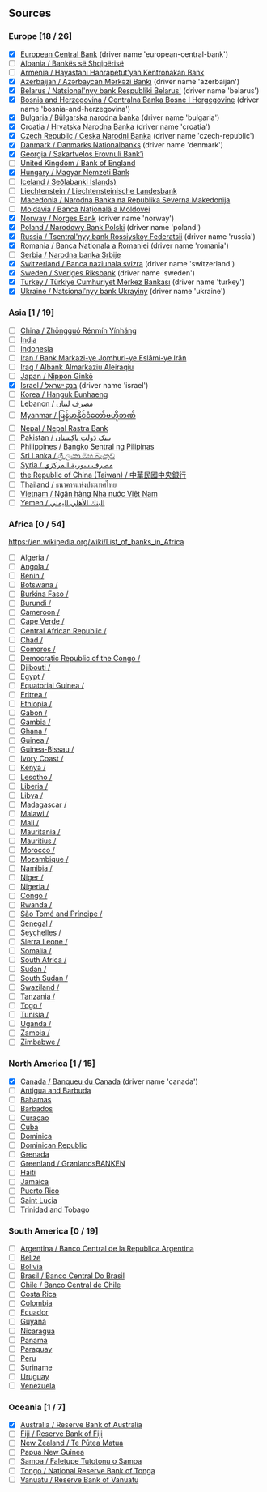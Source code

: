 ## Sources

### Europe [18 / 26]
- [x] [European Central Bank](https://ecb.europa.eu) (driver name 'european-central-bank')
- [ ] [Albania / Bankës së Shqipërisë](https://www.bankofalbania.org/home/)
- [ ] [Armenia / Hayastani Hanrapetut’yan Kentronakan Bank](https://www.cba.am/en/sitepages/default.aspx)
- [x] [Azerbaijan / Azərbaycan Mərkəzi Bankı](https://www.cbar.az) (driver name 'azerbaijan')
- [x] [Belarus / Natsional'nyy bank Respubliki Belarus'](http://www.nbrb.by/engl/) (driver name 'belarus')
- [x] [Bosnia and Herzegovina / Centralna Banka Bosne I Hergegovine](https://www.cbbh.ba/?lang=en) (driver name 'bosnia-and-herzegovina')
- [x] [Bulgaria / Bŭlgarska narodna banka](http://www.bnb.bg/?toLang=_EN) (driver name 'bulgaria')
- [x] [Croatia / Hrvatska Narodna Banka](https://www.hnb.hr/home) (driver name 'croatia')
- [x] [Czech Republic / Ceska Narodni Banka](https://www.cnb.cz/en/index.html) (driver name 'czech-republic')
- [x] [Danmark / Danmarks Nationalbanks](http://www.nationalbanken.dk/en) (driver name 'denmark')
- [x] [Georgia / Sakartvelos Erovnuli Bank’i](http://www.nbg.gov.ge)
- [ ] [United Kingdom / Bank of England](https://www.bankofengland.co.uk/)
- [x] [Hungary / Magyar Nemzeti Bank](https://www.mnb.hu/en/)
- [ ] [Iceland / Seðlabanki Íslands)](https://cb.is)
- [ ] [Liechtenstein / Liechtensteinische Landesbank](https://www.llb.li/en)
- [ ] [Macedonia / Narodna Banka na Republika Severna Makedonija](http://www.nbrm.mk/)
- [ ] [Moldavia / Banca Naţională a Moldovei](http://www.bnm.md/)
- [x] [Norway / Norges Bank](https://www.norges-bank.no/en/) (driver name 'norway')
- [x] [Poland / Narodowy Bank Polski](https://www.nbp.pl/) (driver name 'poland')
- [x] [Russia / Tsentral'nyy bank Rossiyskoy Federatsii](http://cbr.ru/) (driver name 'russia')
- [x] [Romania / Banca Nationala a Romaniei](https://www.bnro.ro/Home.aspx) (driver name 'romania')
- [ ] [Serbia / Narodna banka Srbije](https://www.nbs.rs/en/indeks/index.html)
- [x] [Switzerland / Banca naziunala svizra](http://www.snb.ch/) (driver name 'switzerland')
- [x] [Sweden / Sveriges Riksbank](https://www.riksbank.se/en-gb/) (driver name 'sweden')
- [x] [Turkey / Türkiye Cumhuriyet Merkez Bankası](http://www.tcmb.gov.tr/) (driver name 'turkey')
- [x] [Ukraine / Natsionalʹnyy bank Ukrayiny](http://www.bank.gov.ua/) (driver name 'ukraine')

### Asia [1 / 19]
- [ ] [China / Zhōngguó Rénmín Yínháng](http://www.pbc.gov.cn/en/3688006/index.html)
- [ ] [India](http://rbi.org.in/)
- [ ] [Indonesia](http://www.bi.go.id/)
- [ ] [Iran / Bank Markazi-ye Jomhuri-ye Eslāmi-ye Irān](http://www.cbi.ir/default_en.aspx)
- [ ] [Iraq / Albank Almarkaziu Aleiraqiu](https://www.cbi.iq/)
- [ ] [Japan / Nippon Ginkō](http://www.boj.or.jp/en/)
- [x] [Israel / בנק ישראל](https://www.boi.org.il/) (driver name 'israel')
- [ ] [Korea / Hanguk Eunhaeng](http://www.bok.or.kr/eng/)
- [ ] [Lebanon / مصرف لبنان](http://www.bdl.gov.lb/)
- [ ] [Myanmar / မြန်မာနိုင်ငံတော်ဗဟိုဘဏ်](http://www.cbm.gov.mm/)
- [ ] [Nepal / Nepal Rastra Bank](https://www.nrb.org.np/)
- [ ] [Pakistan / بینک دَولتِ پاکِستان](http://www.sbp.org.pk/)
- [ ] [Philippines / Bangko Sentral ng Pilipinas](http://www.bsp.gov.ph/)
- [ ] [Sri Lanka / ශ්‍රී ලංකා මහ බැංකුව](http://www.cbsl.gov.lk/)
- [ ] [Syria / مصرف سورية المركزي](http://cb.gov.sy/en)
- [ ] [the Republic of China (Taiwan) / 中華民國中央銀行](https://www.cbc.gov.tw/en/mp-2.html)
- [ ] [Thailand / ธนาคารแห่งประเทศไทย](http://www.bot.or.th/)
- [ ] [Vietnam / Ngân hàng Nhà nước Việt Nam](http://www.sbv.gov.vn/)
- [ ] [Yemen / البنك الأهلي اليمني](www.nbyemen.com/iNav/index_ar.html)

### Africa [0 / 54]
https://en.wikipedia.org/wiki/List_of_banks_in_Africa
- [ ] [Algeria / ]()
- [ ] [Angola / ]()
- [ ] [Benin / ]()
- [ ] [Botswana / ]()
- [ ] [Burkina Faso / ]()
- [ ] [Burundi / ]()
- [ ] [Cameroon / ]()
- [ ] [Cape Verde / ]()
- [ ] [Central African Republic / ]()
- [ ] [Chad / ]()
- [ ] [Comoros / ]()
- [ ] [Democratic Republic of the Congo / ]()
- [ ] [Djibouti / ]()
- [ ] [Egypt / ]()
- [ ] [Equatorial Guinea / ]()
- [ ] [Eritrea / ]()
- [ ] [Ethiopia / ]()
- [ ] [Gabon / ]()
- [ ] [Gambia / ]()
- [ ] [Ghana / ]()
- [ ] [Guinea / ]()
- [ ] [Guinea-Bissau / ]()
- [ ] [Ivory Coast / ]()
- [ ] [Kenya / ]()
- [ ] [Lesotho / ]()
- [ ] [Liberia / ]()
- [ ] [Libya / ]()
- [ ] [Madagascar / ]()
- [ ] [Malawi / ]()
- [ ] [Mali / ]()
- [ ] [Mauritania / ]()
- [ ] [Mauritius / ]()
- [ ] [Morocco / ]()
- [ ] [Mozambique / ]()
- [ ] [Namibia / ]()
- [ ] [Niger / ]()
- [ ] [Nigeria / ]()
- [ ] [Congo / ]()
- [ ] [Rwanda / ]()
- [ ] [São Tomé and Príncipe / ]()
- [ ] [Senegal / ]()
- [ ] [Seychelles / ]()
- [ ] [Sierra Leone / ]()
- [ ] [Somalia / ]()
- [ ] [South Africa / ]()
- [ ] [Sudan / ]()
- [ ] [South Sudan / ]()
- [ ] [Swaziland / ]()
- [ ] [Tanzania / ]()
- [ ] [Togo / ]()
- [ ] [Tunisia / ]()
- [ ] [Uganda / ]()
- [ ] [Zambia / ]()
- [ ] [Zimbabwe / ]()

### North America [1 / 15]
- [x] [Canada / Banqueu du Canada](https://www.bankofcanada.ca/) (driver name 'canada')
- [ ] [Antigua and Barbuda]()
- [ ] [Bahamas]()
- [ ] [Barbados]()
- [ ] [Curaçao]()
- [ ] [Cuba]()
- [ ] [Dominica]()
- [ ] [Dominican Republic]()
- [ ] [Grenada]()
- [ ] [Greenland / GrønlandsBANKEN](https://www.banken.gl/en)
- [ ] [Haiti]()
- [ ] [Jamaica]()
- [ ] [Puerto Rico]()
- [ ] [Saint Lucia]()
- [ ] [Trinidad and Tobago]()

### South America [0 / 19]
- [ ] [Argentina / Banco Central de la Republica Argentina](http://www.bcra.gob.ar/default.asp)
- [ ] [Belize]()
- [ ] [Bolivia]()
- [ ] [Brasil / Banco Central Do Brasil](https://www.bcb.gov.br/en)
- [ ] [Chile / Banco Central de Chile](https://www.bcentral.cl/en/web/banco-central)
- [ ] [Costa Rica]()
- [ ] [Colombia]()
- [ ] [Ecuador]()
- [ ] [Guyana]()
- [ ] [Nicaragua]()
- [ ] [Panama]()
- [ ] [Paraguay]()
- [ ] [Peru]()
- [ ] [Suriname]()
- [ ] [Uruguay]()
- [ ] [Venezuela]()

### Oceania [1 / 7]
- [x] [Australia / Reserve Bank of Australia](https://www.rba.gov.au/)
- [ ] [Fiji / Reserve Bank of Fiji](http://www.rbf.gov.fj/)
- [ ] [New Zealand / Te Pūtea Matua](http://www.rbnz.govt.nz/index.html)
- [ ] [Papua New Guinea](http://www.bankpng.gov.pg/)
- [ ] [Samoa / Faletupe Tutotonu o Samoa](http://www.cbs.gov.ws/)
- [ ] [Tongo / National Reserve Bank of Tonga](http://www.reservebank.to/)
- [ ] [Vanuatu / Reserve Bank of Vanuatu](http://www.rbv.gov.vu/)

